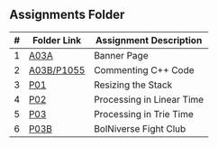 ##  Assignments Folder

|   #   | Folder Link | Assignment Description |
| :---: | ----------- | ---------------------- |
|   1   |    [A03A](https://github.com/tranvex/4883-PT-Helal/tree/main/Assignments/A03A)| Banner Page|
|   2   |    [A03B/P1055](https://github.com/tranvex/3013-Algorithms-Helal/tree/main/Assignments/A03B)| Commenting C++ Code|
|   3   |    [P01](https://github.com/tranvex/3013-Algorithms-Helal/tree/main/Assignments/P01)| Resizing the Stack|
|   4   |    [P02](https://github.com/tranvex/3013-Algorithms-Helal/tree/main/Assignments/P02)| Processing in Linear Time|
|   5   |    [P03](https://github.com/tranvex/3013-Algorithms-Helal/tree/main/Assignments/P03)| Processing in Trie Time|
|   6   |    [P03B](https://github.com/tranvex/2143-OOP-Helal/tree/main/Assignments/P03B)| BolNiverse Fight Club|
